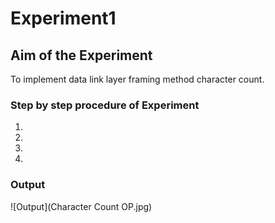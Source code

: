 # Experiment1

## Aim of the Experiment
To implement data link layer framing method character count.

### Step by step procedure of Experiment
1.
2.
3.
4.

### Output

![Output](Character Count OP.jpg)


